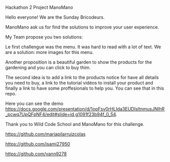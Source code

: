 Hackathon 2
Project ManoMano

Hello everyone!
We are the Sunday Bricodeurs. 

ManoMano ask us for find the solutions to improve your user experience.

My Team propose you two solutions:

Le first challengue was the menu. It was hard to read with a lot of text. We are a solution: more images for this menu.

Another proposition is a beautiful garden to show the products for the gardening and you can click to buy thim.

The second idea is to add a link to the products notice for have all details you need to buy, a link to the tutorial vidéos to install your product and finally a link to have some proffesionals to help you. You can see that in this repo.

Here you can see the demo https://docs.google.com/presentation/d/1opFsv0rHLIda3EUDIsltnmusJNIhR_pcwq7UpQFpNF4/edit#slide=id.g1091f23b94f_0_54.

Thank you to Wild Code School and ManoMano for this challenge.

https://github.com/mariapilarruizcolas


https://github.com/isamj27950


https://github.com/yann9278





